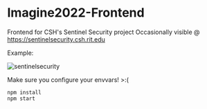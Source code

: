 # Imagine2022-Frontend
Frontend for CSH's Sentinel Security project
Occasionally visible @ https://sentinelsecurity.csh.rit.edu

Example:


![sentinelsecurity](https://user-images.githubusercontent.com/25161597/167228073-7b78aa6c-f464-42aa-8f19-1b1f96fc6f10.png)

Make sure you configure your envvars! >:(
```
npm install
npm start
```
